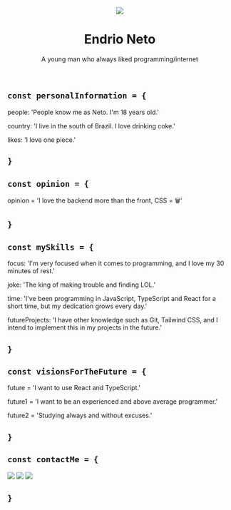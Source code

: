 <p align="center">
<img src="[https://github.com/httpsNeto/httpsNeto/assets/107814422/1aee554e-fd8a-453c-97d2-bd59aee72e62](https://mail.google.com/mail/u/0?ui=2&ik=8d327f72e0&attid=0.1&permmsgid=msg-f:1808833217192773282&th=191a443a38b3c6a2&view=fimg&fur=ip&sz=s0-l75-ft&attbid=ANGjdJ8FN2WUml89ISVk9fIOyQWdHZJjBecSxY-bPzoQURlyoX5_U5y4IlC3Y0_pf_PQ2dbeHoMiQz8B8VF3bi4sdsFOckwc0nNgorySLtCo4X2C5Pw91OY5tQbgsiU&disp=emb&realattid=B08DA7EC-FB0C-493F-BC7B-B4B04E1CACB6)">
</p>
<h1 align="center">Endrio Neto</h1>

  <p align="center">
    A young man who always liked programming/internet
    <!---I know that `br` is not the best way of do it, but i just think on that-->
    <br />
    <br />
    <br />
  </p>
  
## ```const personalInformation = {```

people: 'People know me as Neto. I'm 18 years old.'

country: 'I live in the south of Brazil. I love drinking coke.'

likes: 'I love one piece.'

## ```}```

## ```const opinion = {```

opinion = 'I love the backend more than the front, CSS = 🗑️'

## ```}```

## ```const mySkills = {```

focus: 'I'm very focused when it comes to programming, and I love my 30 minutes of rest.'

joke: 'The king of making trouble and finding LOL.'

time: 'I've been programming in JavaScript, TypeScript and React for a short time, but my dedication grows every day.'

futureProjects: 'I have other knowledge such as Git, Tailwind CSS, and I intend to implement this in my projects in the future.'

## ```}```

## ```const visionsForTheFuture = {```

future = 'I want to use React and TypeScript.'

future1 = 'I want to be an experienced and above average programmer.'

future2 = 'Studying always and without excuses.'

## ```}```

## ```const contactMe = {```

  <a href="https://instagram.com/eiiineto" target="_blank"><img src="https://img.shields.io/badge/-Instagram-%23E4405F?style=for-the-badge&logo=instagram&logoColor=white" target="_blank"></a>
  <a href="https://www.twitch.tv/netinhun" target="_blank"><img src="https://img.shields.io/badge/Twitch-9146FF?style=for-the-badge&logo=twitch&logoColor=white" target="_blank"></a>
  <a href="https://twitter.com/netinhuun" target="_blank"><img src="https://img.shields.io/badge/X-000?style=for-the-badge&logo=x" target="_blank"></a> 
  
## ```}```
